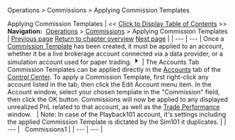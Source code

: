 ﻿
Operations \> Commissions \> Applying Commission Templates

Applying Commission Templates
| \<\< [Click to Display Table of Contents](adding_per_instrument_commissi_3.md) \>\> **Navigation:**     [Operations](operations.md) \> [Commissions](understanding_commissions.md) \> Applying Commission Templates | [Previous page](adding_per_instrument_commissi_2.md) [Return to chapter overview](understanding_commissions.md) [Next page](control_center.md) |
| --- | --- |
Once a [Commission Template](adding_per_instrument_commissi_2.md) has been created, it must be applied to an account, whether it be a live brokerage account connected via a data provider, or a simulation account used for paper trading.
![tog_plus](tog_plus.gif)
| The Accounts Tab Commission Templates can be applied directly in the [Accounts](accounts_tab.md) tab of the [Control Center](control_center.md). To apply a Commission Template, first right\-click any account listed in the tab, then click the Edit Account menu item. In the Account window, select your chosen template in the "Commission" field, then click the OK button. Commissions will now be applied to any displayed unrealized PnL related to that account, as well as the [Trade Performance](trade_performance.md) window.     | Note: In case of the Playback101 account, it's settings including the applied Commission Template is dictated by the Sim101 it duplicates. | | --- |      Commissions1 |
| --- | --- |
